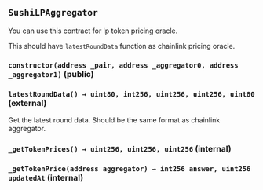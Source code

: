 ## `SushiLPAggregator`

You can use this contract for lp token pricing oracle.


This should have `latestRoundData` function as chainlink pricing oracle.


### `constructor(address _pair, address _aggregator0, address _aggregator1)` (public)





### `latestRoundData() → uint80, int256, uint256, uint256, uint80` (external)



Get the latest round data. Should be the same format as chainlink aggregator.


### `_getTokenPrices() → uint256, uint256, uint256` (internal)





### `_getTokenPrice(address aggregator) → int256 answer, uint256 updatedAt` (internal)






